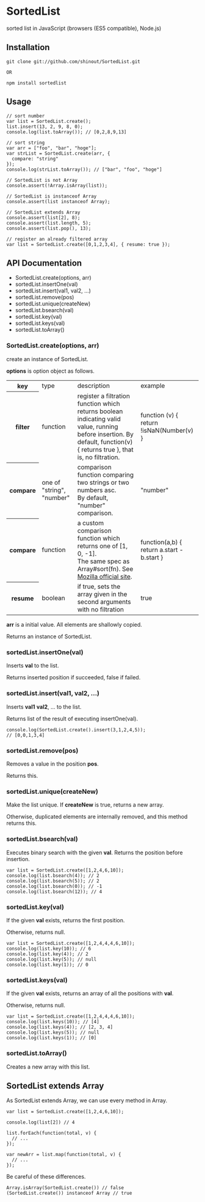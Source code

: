 SortedList
==========
sorted list in JavaScript (browsers (ES5 compatible), Node.js)

## Installation ##
    git clone git://github.com/shinout/SortedList.git

    OR

    npm install sortedlist

## Usage ##

    // sort number
    var list = SortedList.create();
    list.insert(13, 2, 9, 8, 0);
    console.log(list.toArray()); // [0,2,8,9,13]

    // sort string
    var arr = ["foo", "bar", "hoge"];
    var strList = SortedList.create(arr, {
      compare: "string"
    });
    console.log(strList.toArray()); // ["bar", "foo", "hoge"]

    // SortedList is not Array
    console.assert(!Array.isArray(list));

    // SortedList is instanceof Array
    console.assert(list instanceof Array);

    // SortedList extends Array
    console.assert(list[2], 8);
    console.assert(list.length, 5);
    console.assert(list.pop(), 13);

    // register an already filtered array
    var list = SortedList.create([0,1,2,3,4], { resume: true });

## API Documentation ##
- SortedList.create(options, arr)
- sortedList.insertOne(val)
- sortedList.insert(val1, val2, ...)
- sortedList.remove(pos)
- sortedList.unique(createNew)
- sortedList.bsearch(val)
- sortedList.key(val)
- sortedList.keys(val)
- sortedList.toArray()


### SortedList.create(options, arr) ###
create an instance of SortedList.

**options** is option object as follows.
<table>
<tr><th>key</th>
<td>type</td>
<td>description</td>
<td>example</td></tr>

<tr><th>filter</th>
<td>function</td>
<td>
register a filtration function which returns boolean indicating valid value, running before insertion.
By default, function(v) { returns true }, that is, no filtration.
</td>
<td>function (v) { return !isNaN(Number(v) }</td>
</tr>

<tr><th>compare</th>
<td>one of "string", "number"</td>
<td>
comparison function comparing two strings or two numbers asc.<br>
By default, "number" comparison.
</td>
<td>"number"</td>
</tr>

<tr><th>compare</th>
<td>function</td>
<td>
a custom comparison function which returns one of [1, 0, -1].<br>
The same spec as Array#sort(fn).
See <a href="https://developer.mozilla.org/en/JavaScript/Reference/Global_Objects/Array/sort">Mozilla official site</a>.
</td>
<td>function(a,b) { return a.start - b.start }</td>
</tr>

<tr><th>resume</th>
<td>boolean</td>
<td>
if true, sets the array given in the second arguments with no filtration
</td>
<td>true</td>
</tr>
</table>

**arr** is a initial value. All elements are shallowly copied.

Returns an instance of SortedList.

### sortedList.insertOne(val) ###
Inserts **val** to the list. 

Returns inserted position if succeeded, false if failed.


### sortedList.insert(val1, val2, ...) ###
Inserts **val1** **val2**, ... to the list.

Returns list of the result of executing insertOne(val).

    console.log(SortedList.create().insert(3,1,2,4,5));
    // [0,0,1,3,4]

### sortedList.remove(pos) ###
Removes a value in the position **pos**.

Returns this.

### sortedList.unique(createNew) ###
Make the list unique.
If **createNew** is true, returns a new array.

Otherwise, duplicated elements are internally removed, and this method returns this.

### sortedList.bsearch(val) ###
Executes binary search with the given **val**.
Returns the position before insertion.

    var list = SortedList.create([1,2,4,6,10]);
    console.log(list.bsearch(4)); // 2
    console.log(list.bsearch(5)); // 2
    console.log(list.bsearch(0)); // -1
    console.log(list.bsearch(12)); // 4

### sortedList.key(val) ###
If the given **val** exists, returns the first position.

Otherwise, returns null.

    var list = SortedList.create([1,2,4,4,4,6,10]);
    console.log(list.key(10)); // 6
    console.log(list.key(4)); // 2
    console.log(list.key(5)); // null
    console.log(list.key(1)); // 0

### sortedList.keys(val) ###
If the given **val** exists, returns an array of all the positions with **val**.

Otherwise, returns null.

    var list = SortedList.create([1,2,4,4,4,6,10]);
    console.log(list.keys(10)); // [4]
    console.log(list.keys(4)); // [2, 3, 4]
    console.log(list.keys(5)); // null
    console.log(list.keys(1)); // [0]


### sortedList.toArray() ###
Creates a new array with this list.

## SortedList extends Array ###
As SortedList extends Array, we can use every method in Array.

    var list = SortedList.create([1,2,4,6,10]);

    console.log(list[2]) // 4

    list.forEach(function(total, v) {
      // ...
    });

    var newArr = list.map(function(total, v) {
      // ...
    });

Be careful of these differences.

    Array.isArray(SortedList.create()) // false
    (SortedList.create()) instanceof Array // true
